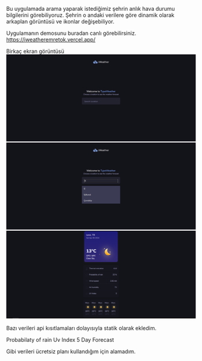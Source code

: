 Bu uygulamada arama yaparak istediğimiz şehrin anlık hava durumu bilgilerini görebiliyoruz.
Şehrin o andaki verilere göre dinamik olarak arkaplan görüntüsü ve ikonlar değişebiliyor.

Uygulamanın demosunu buradan canlı görebilirsiniz.
https://iweatheremretok.vercel.app/

Birkaç ekran görüntüsü
![ss1](https://github.com/emretokk/reacttestcase1/blob/master/src/assets/readme1.png?raw=true)
![ss2](https://github.com/emretokk/reacttestcase1/blob/master/src/assets/readme2.png?raw=true)
![ss3](https://github.com/emretokk/reacttestcase1/blob/master/src/assets/readme3.png?raw=true)


Bazı verileri api kısıtlamaları dolayısıyla statik olarak ekledim.

Probabilaty of rain
Uv Index
5 Day Forecast

Gibi verileri ücretsiz planı kullandığım için alamadım.
